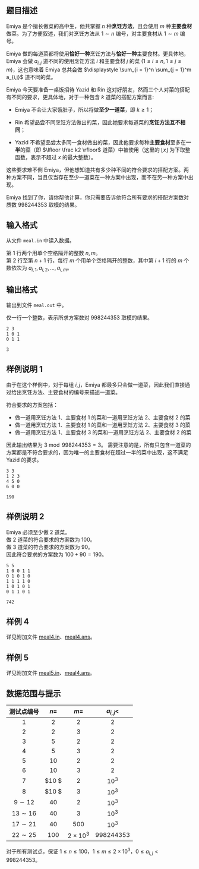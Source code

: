 ## 题目描述

Emiya 是个擅长做菜的高中生，他共掌握 $n$ 种**烹饪方法**，且会使用 $m$ 种**主要食材**做菜。为了方便叙述，我们对烹饪方法从 $1 \sim n$ 编号，对主要食材从 $1 \sim m$ 编号。

Emiya 做的每道菜都将使用**恰好一种**烹饪方法与**恰好一种**主要食材。更具体地，Emiya 会做 $a_{i,j}$ 道不同的使用烹饪方法 $i$ 和主要食材 $j$ 的菜 $(1\le i\le n, 1\le j\le m)$，这也意味着 Emiya 总共会做 $\displaystyle \sum_{i = 1}^n \sum_{j = 1}^m a_{i,j}$ 道不同的菜。

Emiya 今天要准备一桌饭招待 Yazid 和 Rin 这对好朋友，然而三个人对菜的搭配有不同的要求，更具体地，对于一种包含 $k$ 道菜的搭配方案而言:

- Emiya 不会让大家饿肚子，所以将做**至少一道菜**，即 $k \ge 1$；

- Rin 希望品尝不同烹饪方法做出的菜，因此她要求每道菜的**烹饪方法互不相同**；

- Yazid 不希望品尝太多同一食材做出的菜，因此他要求每种**主要食材**至多在**一半**的菜（即 $\lfloor \frac k2 \rfloor$ 道菜）中被使用（这里的 $\lfloor x\rfloor$ 为下取整函数，表示不超过 $x$ 的最大整数）。

这些要求难不倒 Emiya，但他想知道共有多少种不同的符合要求的搭配方案。两种方案不同，当且仅当存在至少一道菜在一种方案中出现，而不在另一种方案中出现。

Emiya 找到了你，请你帮他计算，你只需要告诉他符合所有要求的搭配方案数对质数 $998244353$ 取模的结果。

## 输入格式

从文件 `meal.in` 中读入数据。

第 $1$ 行两个用单个空格隔开的整数 $n, m$。  
第 $2$ 行至第 $n + 1$ 行，每行 $m$ 个用单个空格隔开的整数，其中第 $i + 1$ 行的 $m$ 个数依次为 $a_{i,1}, a_{i,2}, \dots, a_{i,m}$。

## 输出格式

输出到文件 `meal.out` 中。

仅一行一个整数，表示所求方案数对 $998244353$ 取模的结果。

```input1
2 3
1 0 1
0 1 1
```
```output1
3
```

## 样例说明 1

由于在这个样例中，对于每组 $i, j$，Emiya 都最多只会做一道菜，因此我们直接通过给出烹饪方法、主要食材的编号来描述一道菜。

符合要求的方案包括：
- 做一道用烹饪方法 $1$、主要食材 $1$ 的菜和一道用烹饪方法 $2$、主要食材 $2$ 的菜
- 做一道用烹饪方法 $1$、主要食材 $1$ 的菜和一道用烹饪方法 $2$、主要食材 $3$ 的菜
- 做一道用烹饪方法 $1$、主要食材 $3$ 的菜和一道用烹饪方法 $2$、主要食材 $2$ 的菜

因此输出结果为 $3 \bmod 998244353 = 3$。 需要注意的是，所有只包含一道菜的方案都是不符合要求的，因为唯一的主要食材在超过一半的菜中出现，这不满足 Yazid 的要求。

```input2
3 3
1 2 3
4 5 0
6 0 0
```
```output2
190
```
## 样例说明 2

Emiya 必须至少做 $2$ 道菜。  
做 $2$ 道菜的符合要求的方案数为 $100$。  
做 $3$ 道菜的符合要求的方案数为 $90$。  
因此符合要求的方案数为 $100 + 90 = 190$。

```input3
5 5
1 0 0 1 1
0 1 0 1 0
1 1 1 1 0
1 0 1 0 1
0 1 1 0 1
```
```output3
742
```

## 样例 4

详见附加文件 [meal4.in](file://meal4.in)、[meal4.ans](file://meal4.ans)。

## 样例 5

详见附加文件 [meal5.in](file://meal5.in)、[meal4.ans](file://meal5.ans)。

## 数据范围与提示

| 测试点编号  | $n=$  |  $m=$  |  $a_{i,j}<$   |
| :---------: | :---: | :----: | :-----------: |
|     $1$     |  $2$  |  $2$   |      $2$      |
|     $2$     |  $2$  |  $3$   |      $2$      |
|     $3$     |  $5$  |  $2$   |      $2$      |
|     $4$     |  $5$  |  $3$   |      $2$      |
|     $5$     | $10$  |  $2$   |      $2$      |
|     $6$     | $10$  |  $3$   |      $2$      |
|     $7$     | $10 $  |  $2$   |    $10^3$     |
|     $8$     | $10 $  |  $3$   |    $10^3$     |
| $9\sim 12$  | $40$  |  $2$   |    $10^3$     |
| $13\sim 16$ | $40$  |  $3$   |    $10^3$     |
| $17\sim 21$ | $40$  | $500$  |    $10^3$     |
| $22\sim 25$ | $100$ | $2\times 10^3$ | $998244353$ |

对于所有测试点，保证 $1 \le n \le 100$，$1 \le m \le 2\times 10^3$，$0 \le a_{i,j} < 998244353$。
